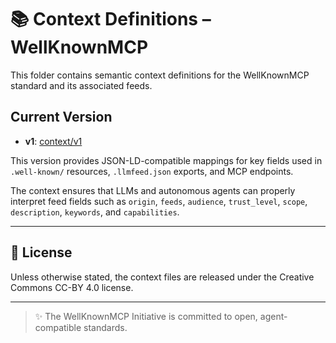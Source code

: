 # 📚 Context Definitions – WellKnownMCP

This folder contains semantic context definitions for the WellKnownMCP standard and its associated feeds.

## Current Version

- **v1**: [context/v1](https://wellknownmcp.org/context/v1)

This version provides JSON-LD-compatible mappings for key fields used in `.well-known/` resources, `.llmfeed.json` exports, and MCP endpoints.

The context ensures that LLMs and autonomous agents can properly interpret feed fields such as `origin`, `feeds`, `audience`, `trust_level`, `scope`, `description`, `keywords`, and `capabilities`.

---

## 📜 License

Unless otherwise stated, the context files are released under the Creative Commons CC-BY 4.0 license.

---

> ✨ The WellKnownMCP Initiative is committed to open, agent-compatible standards.
